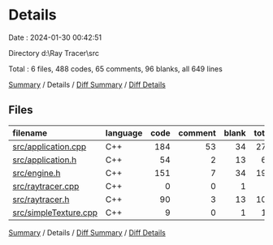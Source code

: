# Details

Date : 2024-01-30 00:42:51

Directory d:\\Ray Tracer\\src

Total : 6 files,  488 codes, 65 comments, 96 blanks, all 649 lines

[Summary](results.md) / Details / [Diff Summary](diff.md) / [Diff Details](diff-details.md)

## Files
| filename | language | code | comment | blank | total |
| :--- | :--- | ---: | ---: | ---: | ---: |
| [src/application.cpp](/src/application.cpp) | C++ | 184 | 53 | 34 | 271 |
| [src/application.h](/src/application.h) | C++ | 54 | 2 | 13 | 69 |
| [src/engine.h](/src/engine.h) | C++ | 151 | 7 | 34 | 192 |
| [src/raytracer.cpp](/src/raytracer.cpp) | C++ | 0 | 0 | 1 | 1 |
| [src/raytracer.h](/src/raytracer.h) | C++ | 90 | 3 | 13 | 106 |
| [src/simpleTexture.cpp](/src/simpleTexture.cpp) | C++ | 9 | 0 | 1 | 10 |

[Summary](results.md) / Details / [Diff Summary](diff.md) / [Diff Details](diff-details.md)
